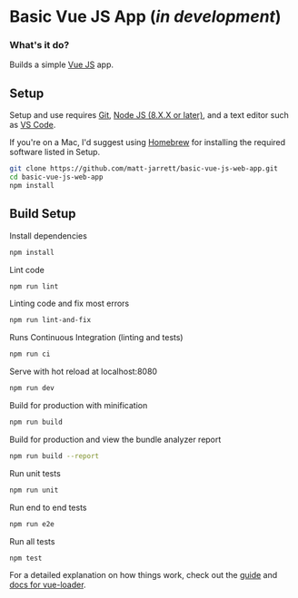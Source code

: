 # Basic Vue JS App (_in development_)

### What's it do?
Builds a simple [Vue JS](https://vuejs.org/) app.

## Setup
Setup and use requires [Git](https://git-scm.com/),
[Node JS (8.X.X or later)](https://nodejs.org/en/), and a text editor such as
[VS Code](https://code.visualstudio.com/).

If you're on a Mac, I'd suggest using [Homebrew](https://brew.sh/) for installing the required
software listed in Setup.

```bash
git clone https://github.com/matt-jarrett/basic-vue-js-web-app.git
cd basic-vue-js-web-app
npm install
```

## Build Setup
Install dependencies
``` bash
npm install
```

Lint code
```bash
npm run lint
```

Linting code and fix most errors
```bash
npm run lint-and-fix
```

Runs Continuous Integration (linting and tests)
```bash
npm run ci
```

Serve with hot reload at localhost:8080
```bash
npm run dev
```

Build for production with minification
```bash
npm run build
```

Build for production and view the bundle analyzer report
```bash
npm run build --report
```

Run unit tests
```bash
npm run unit
```

Run end to end tests
```bash
npm run e2e
```

Run all tests
```bash
npm test
```

For a detailed explanation on how things work, check out the
[guide](http://vuejs-templates.github.io/webpack/) and
[docs for vue-loader](http://vuejs.github.io/vue-loader).
